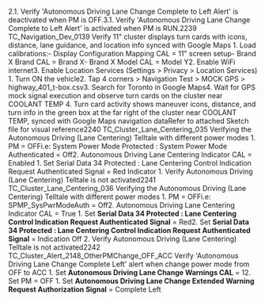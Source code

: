 2.1. Verify 'Autonomous Driving Lane Change Complete to Left Alert' is deactivated when PM is OFF.3.1. Verify 'Autonomous Driving Lane Change Complete to Left Alert' is activated when PM is RUN.2239 TC_Navigation_Dev_0139 Verify 11" cluster displays turn cards with icons, distance, lane guidance, and location info synced with Google Maps 1. Load calibrations:- Display Configuration Mapping CAL = 11" screen setup- Brand X Brand CAL = Brand X- Brand X Model CAL = Model Y2. Enable WiFi internet3. Enable Location Services (Settings > Privacy > Location Services) 1. Turn ON the vehicle2. Tap 4 corners > Navigation Test > MOCK GPS > highway_401_t-box.csv3. Search for Toronto in Google Maps4. Wait for GPS mock signal execution and observe turn cards on the cluster near COOLANT TEMP 4. Turn card activity shows maneuver icons, distance, and turn info in the green box at the far right of the cluster near COOLANT TEMP, synced with Google Maps navigation dataRefer to attached Sketch file for visual reference2240 TC_Cluster_Lane_Centering_035 Verifying the Autonomous Driving (Lane Centering) Telltale with different power modes 1. PM = OFFi.e: System Power Mode Protected : System Power Mode Authenticated = Off2. Autonomous Driving Lane Centering Indicator CAL = Enabled 1. Set Serial Data 34 Protected : Lane Centering Control Indication Request Authenticated Signal = Red Indicator 1. Verify Autonomous Driving (Lane Centering) Telltale is not activated2241 TC_Cluster_Lane_Centering_036 Verifying the Autonomous Driving (Lane Centering) Telltale with different power modes 1. PM = OFFi.e: SPMP_SysPwrModeAuth = Off2. Autonomous Driving Lane Centering Indicator CAL = True 1. Set **Serial Data 34 Protected : Lane Centering Control Indication Request Authenticated Signal** = Red2. Set **Serial Data 34 Protected : Lane Centering Control Indication Request Authenticated Signal** = Indication Off 2. Verify Autonomous Driving (Lane Centering) Telltale is not activated2242 TC_Cluster_Alert_2148_OtherPMChange_OFF_ACC Verify 'Autonomous Driving Lane Change Complete Left' alert when change power mode from OFF to ACC 1. Set **Autonomous Driving Lane Change Warnings CAL** = 12. Set PM = OFF 1. Set **Autonomous Driving Lane Change Extended Warning Request Authorization Signal** = Complete Left